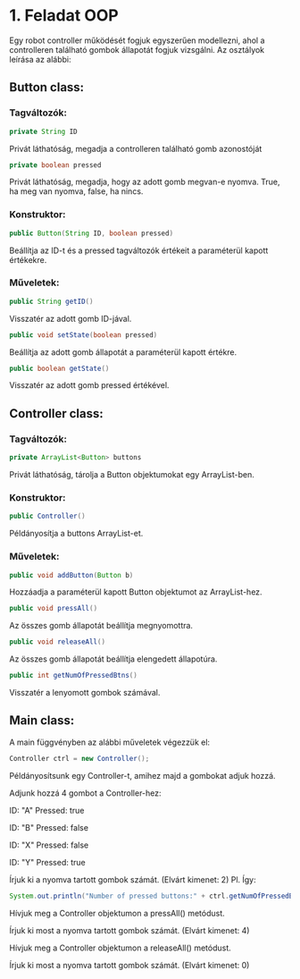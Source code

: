 # 1. Feladat OOP

Egy robot controller működését fogjuk egyszerűen modellezni, ahol a controlleren található gombok állapotát fogjuk vizsgálni. Az osztályok leírása az alábbi:

## Button class:

### Tagváltozók:
```Java
private String ID
```

Privát láthatóság, megadja a controlleren található gomb azonostóját

```Java
private boolean pressed
```
Privát láthatóság, megadja, hogy az adott gomb megvan-e nyomva. True, ha meg van nyomva, false, ha nincs.

### Konstruktor:
```Java
public Button(String ID, boolean pressed) 
```
Beállítja az ID-t és a pressed tagváltozók értékeit a paraméterül kapott értékekre. 

### Műveletek:

```Java
public String getID()
```
Visszatér az adott gomb ID-jával. 


```Java
public void setState(boolean pressed)
```
Beállítja az adott gomb állapotát a paraméterül kapott értékre. 


```Java
public boolean getState()
```
Visszatér az adott gomb pressed értékével. 


## Controller class: 

### Tagváltozók:

```Java
private ArrayList<Button> buttons
```
Privát láthatóság, tárolja a Button objektumokat egy ArrayList-ben.

### Konstruktor:
```Java
public Controller()
```
Példányosítja a buttons ArrayList-et. 

### Műveletek:
```Java
public void addButton(Button b)
```
Hozzáadja a paraméterül kapott Button objektumot az ArrayList-hez.

```Java
public void pressAll()
```

Az összes gomb állapotát beállítja megnyomottra.

```Java
public void releaseAll()
```
Az összes gomb állapotát beállítja elengedett állapotúra. 

```Java
public int getNumOfPressedBtns()
```
Visszatér a lenyomott gombok számával.

## Main class:

A main függvényben az alábbi műveletek végezzük el:
```Java
Controller ctrl = new Controller();
```
Példányosítsunk egy Controller-t, amihez majd a gombokat adjuk hozzá.

Adjunk hozzá 4 gombot a Controller-hez:

ID: "A" Pressed: true

ID: "B" Pressed: false

ID: "X" Pressed: false

ID: "Y" Pressed: true

Írjuk ki a nyomva tartott gombok számát. (Elvárt kimenet: 2)
Pl. Így:
```Java
System.out.println("Number of pressed buttons:" + ctrl.getNumOfPressedBtns());
```

Hívjuk meg a Controller objektumon a pressAll() metódust. 

Írjuk ki most a nyomva tartott gombok számát. (Elvárt kimenet: 4)

Hívjuk meg a Controller objektumon a releaseAll() metódust. 

Írjuk ki most a nyomva tartott gombok számát. (Elvárt kimenet: 0)
